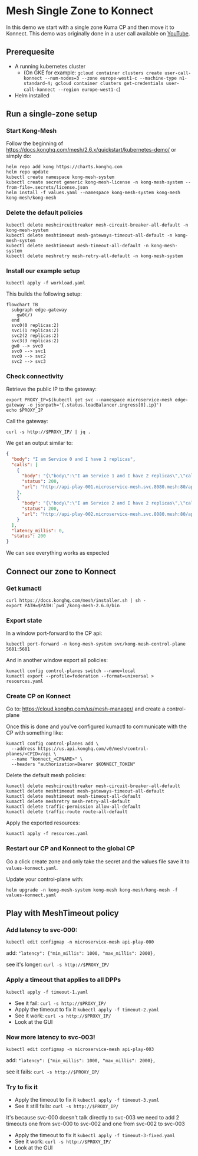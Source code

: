 # Mesh Single Zone to Konnect

In this demo we start with a single zone Kuma CP and then move it to Konnect.
This demo was originally done in a user call available on [YouTube](https://www.youtube.com/watch?v=_CpM7xVWiZM).

## Prerequesite

- A running kubernetes cluster
  - (On GKE for example: `gcloud container clusters create user-call-konnect --num-nodes=3 --zone europe-west1-c --machine-type n1-standard-4; gcloud container clusters get-credentials user-call-konnect --region europe-west1-c`)
- Helm installed

## Run a single-zone setup

### Start Kong-Mesh
Follow the beginning of https://docs.konghq.com/mesh/2.6.x/quickstart/kubernetes-demo/ or simply do:
```shell
helm repo add kong https://charts.konghq.com
helm repo update
kubectl create namespace kong-mesh-system
kubectl create secret generic kong-mesh-license -n kong-mesh-system --from-file=.secrets/license.json
helm install -f values.yaml --namespace kong-mesh-system kong-mesh kong-mesh/kong-mesh
```

### Delete the default policies

```shel
kubectl delete meshcircuitbreaker mesh-circuit-breaker-all-default -n kong-mesh-system
kubectl delete meshtimeout mesh-gateways-timeout-all-default -n kong-mesh-system
kubectl delete meshtimeout mesh-timeout-all-default -n kong-mesh-system
kubectl delete meshretry mesh-retry-all-default -n kong-mesh-system
```

### Install our example setup

```shell
kubectl apply -f workload.yaml
```

This builds the following setup:

```mermaid
flowchart TB
  subgraph edge-gateway
    gw0(/)
  end
  svc0(0 replicas:2)
  svc1(1 replicas:2)
  svc2(2 replicas:2)
  svc3(3 replicas:2)
  gw0 --> svc0
  svc0 --> svc1
  svc0 --> svc2
  svc2 --> svc3
```

### Check connectivity

Retrieve the public IP to the gateway:

```shell
export PROXY_IP=$(kubectl get svc --namespace microservice-mesh edge-gateway -o jsonpath='{.status.loadBalancer.ingress[0].ip}')
echo $PROXY_IP
```

Call the gateway:

```shell
curl -s http://$PROXY_IP/ | jq .
```

We get an output similar to:

```json
{
  "body": "I am Service 0 and I have 2 replicas",
  "calls": [
    {
      "body": "{\"body\":\"I am Service 1 and I have 2 replicas\",\"calls\":null,\"latency_millis\":0,\"status\":200}\n",
      "status": 200,
      "url": "http://api-play-001.microservice-mesh.svc.8080.mesh:80/api/dynamic/microservice_mesh"
    },
    {
      "body": "{\"body\":\"I am Service 2 and I have 2 replicas\",\"calls\":[{\"body\":\"{\\\"body\\\":\\\"I am Service 3 and I have 2 replicas\\\",\\\"calls\\\":null,\\\"latency_millis\\\":0,\\\"status\\\":200}\\n\",\"status\":200,\"url\":\"http://api-play-003.microservice-mesh.svc.8080.mesh:80/api/dynamic/microservice_mesh\"}],\"latency_millis\":0,\"status\":200}\n",
      "status": 200,
      "url": "http://api-play-002.microservice-mesh.svc.8080.mesh:80/api/dynamic/microservice_mesh"
    }
  ],
  "latency_millis": 0,
  "status": 200
}
```

We can see everything works as expected

## Connect our zone to Konnect

### Get kumactl

```shell
curl https://docs.konghq.com/mesh/installer.sh | sh -
export PATH=$PATH:`pwd`/kong-mesh-2.6.0/bin
```

### Export state

In a window port-forward to the CP api:

```shell
kubectl port-forward -n kong-mesh-system svc/kong-mesh-control-plane 5681:5681
```

And in another window export all policies:

```shell
kumactl config control-planes switch --name=local
kumactl export --profile=federation --format=universal > resources.yaml
```

### Create CP on Konnect

Go to: https://cloud.konghq.com/us/mesh-manager/ and create a control-plane

Once this is done and you've configured kumactl to communicate with the CP with something like:

```shell
kumactl config control-planes add \
  --address https://us.api.konghq.com/v0/mesh/control-planes/<CPID>/api \
  --name "konnect_<CPNAME>" \
  --headers "authorization=Bearer $KONNECT_TOKEN"
```

Delete the default mesh policies:
```shell
kumactl delete meshcircuitbreaker mesh-circuit-breaker-all-default
kumactl delete meshtimeout mesh-gateways-timeout-all-default
kumactl delete meshtimeout mesh-timeout-all-default
kumactl delete meshretry mesh-retry-all-default
kumactl delete traffic-permission allow-all-default
kumactl delete traffic-route route-all-default
```

Apply the exported resources:

```shell
kumactl apply -f resources.yaml
```

### Restart our CP and Konnect to the global CP

Go a click create zone and only take the secret and the values file save it to `values-konnect.yaml`.

Update your control-plane with:

```shell
helm upgrade -n kong-mesh-system kong-mesh kong-mesh/kong-mesh -f values-konnect.yaml
```

## Play with MeshTimeout policy

### Add latency to svc-000:

```shell
kubectl edit configmap -n microservice-mesh api-play-000
```

add: `"latency": {"min_millis": 1000, "max_millis": 2000},` 

see it's longer: `curl -s http://$PROXY_IP/`

### Apply a timeout that applies to all DPPs

```shell
kubectl apply -f timeout-1.yaml
```

- See it fail: `curl -s http://$PROXY_IP/`
- Apply the timeout to fix it `kubectl apply -f timeout-2.yaml`
- See it work: `curl -s http://$PROXY_IP/`
- Look at the GUI

### Now more latency to svc-003!

```shell
kubectl edit configmap -n microservice-mesh api-play-003
```

add: `"latency": {"min_millis": 1000, "max_millis": 2000},`

see it fails: `curl -s http://$PROXY_IP/`

### Try to fix it

- Apply the timeout to fix it `kubectl apply -f timeout-3.yaml`
- See it still fails: `curl -s http://$PROXY_IP/`

It's because svc-000 doesn't talk directly to svc-003 we need to add 2 timeouts one from svc-000 to svc-002 and one from svc-002 to svc-003

- Apply the timeout to fix it `kubectl apply -f timeout-3-fixed.yaml`
- See it work: `curl -s http://$PROXY_IP/`
- Look at the GUI
